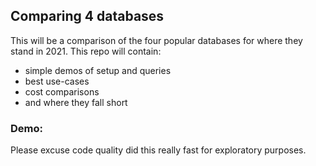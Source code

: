 ## Comparing 4 databases

This will be a comparison of the four popular databases for where they stand in 2021. This repo will contain:

* simple demos of setup and queries
* best use-cases
* cost comparisons
* and where they fall short

### Demo:

Please excuse code quality did this really fast for exploratory purposes.